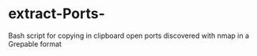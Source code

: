 # extract-Ports-
Bash script for copying in clipboard open ports discovered with nmap in a Grepable format

